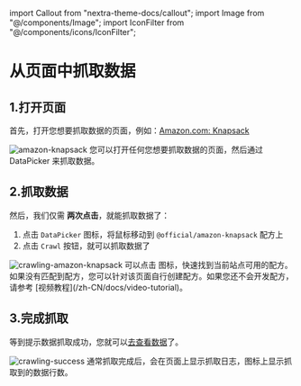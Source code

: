 import Callout from "nextra-theme-docs/callout";
import Image from "@/components/Image";
import IconFilter from "@/components/icons/IconFilter";

# 从页面中抓取数据

## 1.打开页面

首先，打开您想要抓取数据的页面，例如：[Amazon.com: Knapsack](https://www.amazon.com/s?k=knapsack&qid=1663576640&ref=sr_pg_1)

<Image src="/screenshots/amazon-knapsack.png" alt="amazon-knapsack" />

<Callout emoji="💡">
您可以打开任何您想要抓取数据的页面，然后通过 DataPicker 来抓取数据。
</Callout>

## 2.抓取数据

然后，我们仅需 **两次点击**，就能抓取数据了：

1. 点击 `DataPicker` 图标，将鼠标移动到 `@official/amazon-knapsack` 配方上
2. 点击 `Crawl` 按钮，就可以抓取数据了

<Image src="/screenshots/crawling-amazon-knapsack.png" alt="crawling-amazon-knapsack" />

<Callout emoji="💡">
可以点击 <IconFilter /> 图标，快速找到当前站点可用的配方。  
如果没有匹配到配方，您可以针对该页面自行创建配方。如果您还不会开发配方，请参考 [视频教程](/zh-CN/docs/video-tutorial)。
</Callout>

## 3.完成抓取

等到提示数据抓取成功，您就可以[去查看数据](/zh-CN/docs/getting-started/view-and-export-data)了。

<Image src="/screenshots/crawling-success.png" alt="crawling-success" />

<Callout emoji="💡">
通常抓取完成后，会在页面上显示抓取日志，图标上显示抓取到的数据行数。
</Callout>
